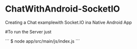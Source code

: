 # ChatWithAndroid-SocketIO
Creating a Chat examplewith Socket.IO ina Native Android App

#To run the Server just

´´´
  $ node app/src/main/js/index.js
´´´
